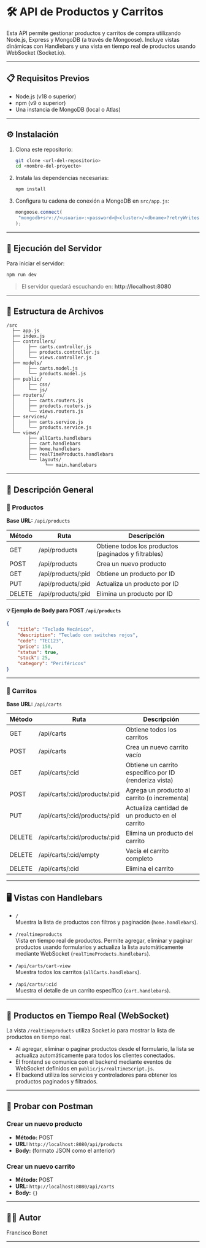 # 🛠️ API de Productos y Carritos

Esta API permite gestionar productos y carritos de compra utilizando Node.js, Express y MongoDB (a través de Mongoose). Incluye vistas dinámicas con Handlebars y una vista en tiempo real de productos usando WebSocket (Socket.io).

---

## 📋 Requisitos Previos

- Node.js (v18 o superior)
- npm (v9 o superior)
- Una instancia de MongoDB (local o Atlas)

---

## ⚙️ Instalación

1. Clona este repositorio:

   ```bash
   git clone <url-del-repositorio>
   cd <nombre-del-proyecto>
   ```

2. Instala las dependencias necesarias:

   ```bash
   npm install
   ```

3. Configura tu cadena de conexión a MongoDB en `src/app.js`:

   ```js
   mongoose.connect(
   	"mongodb+srv://<usuario>:<password>@<cluster>/<dbname>?retryWrites=true&w=majority"
   );
   ```

---

## 🚀 Ejecución del Servidor

Para iniciar el servidor:

```bash
npm run dev
```

> El servidor quedará escuchando en:
> **http://localhost:8080**

---

## 🧾 Estructura de Archivos

```
/src
  ├── app.js
  ├── index.js
  ├── controllers/
  │     ├── carts.controller.js
  │     ├── products.controller.js
  │     └── views.controller.js
  ├── models/
  │     ├── carts.model.js
  │     └── products.model.js
  ├── public/
  │     ├── css/
  │     └── js/
  ├── routers/
  │     ├── carts.routers.js
  │     ├── products.routers.js
  │     └── views.routers.js
  ├── services/
  │     ├── carts.service.js
  │     └── products.service.js
  └── views/
        ├── allCarts.handlebars
        ├── cart.handlebars
        ├── home.handlebars
        ├── realTimeProducts.handlebars
        └── layouts/
              └── main.handlebars
```

---

## 🧠 Descripción General

### 📁 Productos

**Base URL:** `/api/products`

| Método | Ruta               | Descripción                                          |
| ------ | ------------------ | ---------------------------------------------------- |
| GET    | /api/products      | Obtiene todos los productos (paginados y filtrables) |
| POST   | /api/products      | Crea un nuevo producto                               |
| GET    | /api/products/:pid | Obtiene un producto por ID                           |
| PUT    | /api/products/:pid | Actualiza un producto por ID                         |
| DELETE | /api/products/:pid | Elimina un producto por ID                           |

#### 💡 Ejemplo de Body para POST `/api/products`

```json
{
	"title": "Teclado Mecánico",
	"description": "Teclado con switches rojos",
	"code": "TEC123",
	"price": 150,
	"status": true,
	"stock": 25,
	"category": "Periféricos"
}
```

---

### 🛒 Carritos

**Base URL:** `/api/carts`

| Método | Ruta                          | Descripción                                            |
| ------ | ----------------------------- | ------------------------------------------------------ |
| GET    | /api/carts                    | Obtiene todos los carritos                             |
| POST   | /api/carts                    | Crea un nuevo carrito vacío                            |
| GET    | /api/carts/:cid               | Obtiene un carrito específico por ID (renderiza vista) |
| POST   | /api/carts/:cid/products/:pid | Agrega un producto al carrito (o incrementa)           |
| PUT    | /api/carts/:cid/products/:pid | Actualiza cantidad de un producto en el carrito        |
| DELETE | /api/carts/:cid/products/:pid | Elimina un producto del carrito                        |
| DELETE | /api/carts/:cid/empty         | Vacía el carrito completo                              |
| DELETE | /api/carts/:cid               | Elimina el carrito                                     |

---

## 🖥️ Vistas con Handlebars

- `/`  
  Muestra la lista de productos con filtros y paginación (`home.handlebars`).

- `/realtimeproducts`  
  Vista en tiempo real de productos. Permite agregar, eliminar y paginar productos usando formularios y actualiza la lista automáticamente mediante WebSocket (`realTimeProducts.handlebars`).

- `/api/carts/cart-view`  
  Muestra todos los carritos (`allCarts.handlebars`).

- `/api/carts/:cid`  
  Muestra el detalle de un carrito específico (`cart.handlebars`).

---

## 🔄 Productos en Tiempo Real (WebSocket)

La vista `/realtimeproducts` utiliza Socket.io para mostrar la lista de productos en tiempo real.

- Al agregar, eliminar o paginar productos desde el formulario, la lista se actualiza automáticamente para todos los clientes conectados.
- El frontend se comunica con el backend mediante eventos de WebSocket definidos en `public/js/realTimeScript.js`.
- El backend utiliza los servicios y controladores para obtener los productos paginados y filtrados.

---

## 🧪 Probar con Postman

### Crear un nuevo producto

- **Método:** POST
- **URL:** `http://localhost:8080/api/products`
- **Body:** (formato JSON como el anterior)

### Crear un nuevo carrito

- **Método:** POST
- **URL:** `http://localhost:8080/api/carts`
- **Body:** `{}`

---

## 👨‍💻 Autor

Francisco Bonet

---
